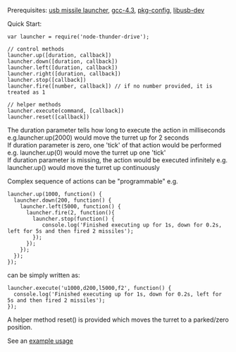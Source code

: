 Prerequisites: 
[usb missile launcher](http://www.dreamcheeky.com/thunder-missile-launcher), 
[gcc-4.3](http://stackoverflow.com/questions/10480654/std-gnu0xoption-for-macos), 
[pkg-config](http://manpages.ubuntu.com/manpages/hardy/man1/pkg-config.1.html), 
[libusb-dev](http://ubuntuforums.org/showthread.php?t=1537201)

Quick Start:

    var launcher = require('node-thunder-drive');

    // control methods
    launcher.up([duration, callback])
    launcher.down([duration, callback])
    launcher.left([duration, callback])
    launcher.right([duration, callback])
    launcher.stop([callback])
    launcher.fire([number, callback]) // if no number provided, it is treated as 1

    // helper methods
    launcher.execute(command, [callback])
    launcher.reset([callback])

The duration parameter tells how long to execute the action in milliseconds e.g.launcher.up(2000) would move the turret up for 2 seconds   
If duration parameter is zero, one 'tick' of that action would be performed e.g. launcher.up(0) would move the turret up one 'tick'  
If duration parameter is missing, the action would be executed infinitely e.g. launcher.up() would move the turret up continuously  

Complex sequence of actions can be "programmable" e.g.

    launcher.up(1000, function() {
      launcher.down(200, function() {
        launcher.left(5000, function() {
          launcher.fire(2, function(){
            launcher.stop(function() {
               console.log('Finished executing up for 1s, down for 0.2s, left for 5s and then fired 2 missiles');
            });
          });
        });
      });
    });

can be simply written as:

    launcher.execute('u1000,d200,l5000,f2', function() {
      console.log('Finished executing up for 1s, down for 0.2s, left for 5s and then fired 2 missiles');
    });

A helper method reset() is provided which moves the turret to a parked/zero position.

See an [example usage](http://github.com/pathikrit/node-thunder-webui)


